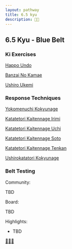 ```yaml
---
layout: pathway
title: 6.5 kyu
description: 🥋🔵
---
```


## 6.5 Kyu - Blue Belt

### Ki Exercises

[Happo Undo](https://www.youtube.com/watch?v=maiw6eHwAbU)

[Banzai No Kamae](https://www.youtube.com/watch?v=F_kaUjUb3_Q)

[Ushiro Ukemi](https://www.youtube.com/watch?v=Gpuu_t3M1aA)


### Response Techniques

[Yokomenuchi Kokyunage](https://www.youtube.com/watch?v=j31sQA3xSKA)

[Katatetori Kaitennage Irimi](https://youtu.be/K6FMIZUtHQE?si=sODi88-_8_2H3Skr)

[Katatetori Kaitennage Uchi](http://youtu.be/Dd6PsKCIW2E)

[Katatetori Kaitennage Soto](https://www.youtube.com/watch?v=owR55jYiTdE)

[Katatetori Kaitennage Tenkan](https://www.youtube.com/watch?v=9UTulCYqKp0)

[Ushirokatatori Kokyunage](https://youtu.be/vopP4xjGwks)

### Belt Testing

Community:

TBD

Board:

TBD

Highlights:

* TBD


[🌿🌀🎨](https://link.basil.one)
